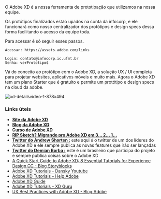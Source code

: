 O Adobe XD é a nossa ferramenta de prototipação que utilizamos na nossa equipe.

Os protótipos finalizados estão upados na conta da infocorp, e ele funcionará como nosso centralizador dos protótipos e design specs dessa forma facilitando o acesso da equipe toda.

Para acessar é só seguir esses passos.

```
Acessar: https://assets.adobe.com/links

Login: contato@infocorp.ic.ufmt.br
Senha: verPrototipo$
```

Vá do conceito ao protótipo com o Adobe XD, a solução UX / UI completa para projetar websites, aplicativos móveis e muito mais. Agora o Adobe XD tem um plano Starter que é gratuito e permite um protótipo e design specs na cloud da adobe.

![xd-detailsvideo-1-878x494](/uploads/98019fd67671b5d7b61aebbf121654c9/xd-detailsvideo-1-878x494.gif)

### Links úteis

* **[Site da Adobe XD](https://www.adobe.com/br/products/xd.html)**
* **[Blog da Adobe XD](https://theblog.adobe.com/creative-cloud/xd/)**
* **[Curso de Adobe XD](https://www.youtube.com/watch?v=nl-Is79eyD8&list=PL9rc_FjKlX3-K25DZVcNlsVDItg9OlZiW)** 
* **[RIP Sketch? Migrando pro Adobe XD em 3… 2… 1…](https://medium.com/ui-lab-school/rip-sketch-migrando-pro-adobe-xd-em-3-2-1-505e011c3d4d)**
* **[Twitter do Andrew Shorten :](https://twitter.com/ashorten)** este aqui é o twitter de um dos líderes do Adobe XD e ele sempre publica as novas features que irão ser lançadas
* **[Twitter do Demian Borba :](https://twitter.com/demianborba)** este é um brasileiro que participa do projeto e sempre publica coisas sobre o Adobe XD
* [A Quick Start Guide to Adobe XD: 8 Essential Tutorials for Experience Design CC - Blog Storyblocks](https://blog.storyblocks.com/tutorials/a-quick-start-guide-to-adobe-xd-8-essential-tutorials-for-experience-design-cc/)
* [Adobe XD Tutorials - Dansky Youtube](https://www.youtube.com/playlist?list=PLkiM1tZke4mivrZRPcqp_8oHFxlD8-IP5)
* [Adobe XD Tutorials - Help Adobe](https://helpx.adobe.com/xd/tutorials.html)
* [Adobe XD Guide](https://www.xdguru.com/adobe-xd-guide/)
* [Adobe XD Tutorials - XD Guru](https://www.xdguru.com/adobe-xd-tutorials/)
* [UX Best Practices with Adobe XD - Blog Adobe](https://helpx.adobe.com/xd/how-to/ux-best-practices.html)
